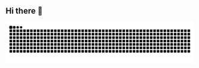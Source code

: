 ## Hi there 👋

<picture>
  <source media="(prefers-color-scheme: dark)" srcset="https://raw.githubusercontent.com/jiang-taibai/jiang-taibai/output/github-contribution-grid-snake-dark.svg">
  <source media="(prefers-color-scheme: light)" srcset="https://raw.githubusercontent.com/jiang-taibai/jiang-taibai/output/github-contribution-grid-snake.svg">
  <img alt="github contribution grid snake animation" src="https://raw.githubusercontent.com/jiang-taibai/jiang-taibai/output/github-contribution-grid-snake.svg">
</picture>

<!--
**jiang-taibai/jiang-taibai** is a ✨ _special_ ✨ repository because its `README.md` (this file) appears on your GitHub profile.

Here are some ideas to get you started:

- 🔭 I’m currently working on ...
- 🌱 I’m currently learning ...
- 👯 I’m looking to collaborate on ...
- 🤔 I’m looking for help with ...
- 💬 Ask me about ...
- 📫 How to reach me: ...
- 😄 Pronouns: ...
- ⚡ Fun fact: ...
-->

